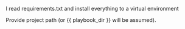 I read requirements.txt and install everything to a virtual environment

Provide project path (or {{ playbook\_dir }} will be assumed).
